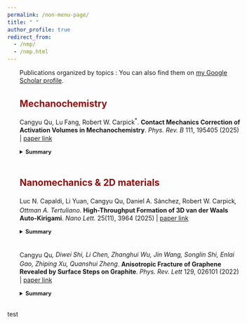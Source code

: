 ```yaml
---
permalink: /non-menu-page/
title: " "
author_profile: true
redirect_from: 
  - /nmp/
  - /nmp.html
---
```


<div style="width: 100%; line-height: 1.3; margin-left: 2em; margin-right: 0em; margin-bottom: 0.2em" markdown="1">

  Publications organized by topics
  : You can also find them on [my Google Scholar profile](https://scholar.google.com/citations?user=fSUo-qEAAAAJ&hl=en&oi=ao).

  <h2 style="color: #910f0f">Mechanochemistry</h2>
  
  Cangyu Qu, Lu Fang, Robert W. Carpick<sup>*</sup>. **Contact Mechanics Correction of Activation Volumes in Mechanochemistry**. _Phys. Rev. B_ 111, 195405 (2025) | [paper link](https://journals.aps.org/prb/abstract/10.1103/PhysRevB.111.195405)
  <details style="font-size: 0.9em;">
    <summary style="font-size: 1em;"><strong> Summary</strong></summary>
    <p style="margin-bottom: 0.4em">
      This work did this did that xxx.
    </p>
    <img src="/images/bio-photo-2.jpg" alt="tit" width="400" style="display: block; margin: 0.4em auto;" />
  </details>
  <br>

  <h2 style="color: #910f0f">Nanomechanics & 2D materials</h2>
  
  Luc N. Capaldi, Li Yuan, Cangyu Qu, Daniel A. Sánchez, Robert W. Carpick<sup>*</sup>, Ottman A. Tertuliano<sup>*</sup>. **High-Throughput Formation of 3D van der Waals Auto-Kirigami**. _Nano Lett._ 25(11), 3964 (2025) | [paper link](https://pubs.acs.org/doi/abs/10.1021/acs.nanolett.4c06637)
  <details style="font-size: 0.9em;">
    <summary style="font-size: 1em;"><strong> Summary</strong></summary>
    <p style="margin-bottom: 0.4em">
      This study introduces a novel, high-throughput method to create three-dimensional structures from two-dimensional materials like graphene. By leveraging a process called "auto-kirigami," we create fold and fracture of 2D materials into intricate 3D shapes without manual intervention. This advancement opens new avenues for designing flexible and responsive nanoscale devices.
    </p>
    <img src="/images/LucNL.png" alt="tit" width="350" style="display: block; margin: 0.4em auto;" />
  </details>
  <br>

  Cangyu Qu<sup>*</sup>, Diwei Shi, Li Chen, Zhanghui Wu, Jin Wang, Songlin Shi, Enlai Gao, Zhiping Xu, Quanshui Zheng<sup>*</sup>. **Anisotropic Fracture of Graphene Revealed by Surface Steps on Graphite**. _Phys. Rev. Lett_ 129, 026101 (2022) | [paper link](https://journals.aps.org/prl/abstract/10.1103/PhysRevLett.129.026101)
  <details style="font-size: 0.9em;">
    <summary style="font-size: 1em;"><strong> Summary</strong></summary>
    <p style="margin-bottom: 0.4em">
      Graphene, a one-atom-thick sheet of carbon atoms, is renowned for its exceptional strength. But its resistance to fracture isn't uniform in all directions. By examining the atomic steps formed on graphite surfaces, we show that graphene  tend to crack more easily along certain orientations. This directional dependence, known as anisotropic fracture, is crucial for the functioning of graphene-based devices and relevant to a unique toughening mechanism in 2D materials.
    </p>
    <img src="/images/LucNL.png" alt="tit" width="400" style="display: block; margin: 0.4em auto;" />
  </details>
  <br>


</div>


<p style="line-height: 100%;"> test </p>
